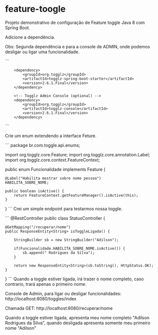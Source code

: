 # feature-toogle

Projeto demonstrativo de configuração de Feature toggle Java 8 com Spring Boot.

Adicione a dependência.

Obs: Segunda dependência e para a console de ADMIN, onde podemos desligar ou ligar uma funcionalidade.

´´´
<!-- Dependencia de toggle -->
		<dependency>
			<groupId>org.togglz</groupId>
			<artifactId>togglz-spring-boot-starter</artifactId>
			<version>2.6.1.Final</version>
		</dependency>

		<!-- Togglz Admin Console (optional) -->
		<dependency>
			<groupId>org.togglz</groupId>
			<artifactId>togglz-console</artifactId>
			<version>2.6.1.Final</version>
		</dependency>
´´´

Crie um enum extendendo a interface Feture.

´´´
package br.com.toggle.api.enums;

import org.togglz.core.Feature;
import org.togglz.core.annotation.Label;
import org.togglz.core.context.FeatureContext;

public enum Funcionalidade implements Feature {

	@Label("Habilita mostrar sobre nome pessoa")
	HABILITA_SOBRE_NOME;

	public boolean isActive() {
		return FeatureContext.getFeatureManager().isActive(this);
	}

}
´´´
Crei um simple endpoint para testarmos nossa toggle.

´´´
@RestController
public class StatusController {
	
	@GetMapping("/recuperar/nome")
	public ResponseEntity<String> isToggleLigada() {
		
		StringBuilder sb = new StringBuilder("Adilson");
		
		if(Funcionalidade.HABILITA_SOBRE_NOME.isActive()) {
			sb.append(" Rodrigues da Silva");
		}
		
		return new ResponseEntity<String>(sb.toString(), HttpStatus.OK);
	}
}
´´´
Quando a toggle estiver ligada, irá trazer o nome completo, caso contrario, trará apenas o primeiro nome.

Console de Admin, para ligar ou desligar funcionalidades: http://localhost:8080/toggles/index

Chamada GET: http://localhost:8080/recuperar/nome

Quando a toggle estiver ligada, apresenta meu nome completo "Adilson Rodrigues da Silva", quando desligada apresenta somente meu primeiro nome "Adilson"


